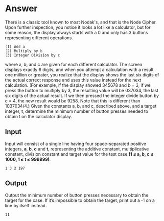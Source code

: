 # Answer

There is a classic tool known to most Nodak's, and that is the Node Cipher. Upon further inspection, you notice it looks a lot like a calculator, but for some reason, the display always starts with a 0 and only has 3 buttons representing different operations.

```
(1) Add a
(2) Multiply by b
(3) Integer Division by c
```

where a, b, and c are given for each different calculator.
The screen displays exactly 6 digits, and when you attempt a calculation with a result one
million or greater, you realize that the display shows the last six digits of the actual correct
response and uses this value instead for the next calculation. (For example, if the display
showed 345678 and b = 3, if we press the button to multiply by 3, the resulting value will be
037034, the last six digits of the actual result. If we then pressed the integer divide button by c =
4, the new result would be 9258. Note that this is different than 1037034/4.) Given the constants
a, b, and c, described above, and a target integer, t, determine the minimum number of button
presses needed to obtain t on the calculator display.

## Input

Input will consist of a single line having four space-separated positive integers, __a__, __b__, __c__ and __t__, representing the additive constant, multiplicative constant, division constant and target value for the test case __(1 ≤ a, b, c ≤ 1000, 1 ≤ t ≤ 999999)__.

```
1 3 2 197
```

## Output

Output the minimum number of button presses necessary to obtain the target for the case. If it’s impossible to obtain the target, print out a -1 on a line by
itself instead.

```
11
```